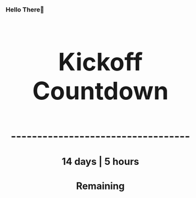 ### Hello There👋

<!---START-TIMER--->
<h3 align='center' style='font-size: 64px;'>Kickoff Countdown</h3>
<h3 align='center' style='font-size: 30px;'>----------------------------------</h3>
<h3 align='center' style='font-size: 25px;'>14 days | 5 hours</h3>
<h3 align='center' style='font-size: 25px;'>Remaining</h3>
<!---END-TIMER--->
